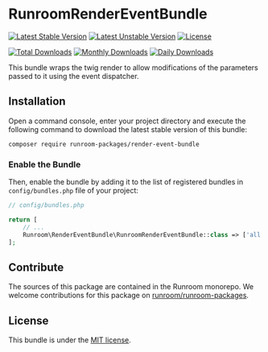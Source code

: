 RunroomRenderEventBundle
========================

[![Latest Stable Version](https://poser.pugx.org/runroom-packages/render-event-bundle/v/stable)](https://packagist.org/packages/runroom-packages/render-event-bundle)
[![Latest Unstable Version](https://poser.pugx.org/runroom-packages/render-event-bundle/v/unstable)](https://packagist.org/packages/runroom-packages/render-event-bundle)
[![License](https://poser.pugx.org/runroom-packages/render-event-bundle/license)](https://packagist.org/packages/runroom-packages/render-event-bundle)

[![Total Downloads](https://poser.pugx.org/runroom-packages/render-event-bundle/downloads)](https://packagist.org/packages/runroom-packages/render-event-bundle)
[![Monthly Downloads](https://poser.pugx.org/runroom-packages/render-event-bundle/d/monthly)](https://packagist.org/packages/runroom-packages/render-event-bundle)
[![Daily Downloads](https://poser.pugx.org/runroom-packages/render-event-bundle/d/daily)](https://packagist.org/packages/runroom-packages/render-event-bundle)

This bundle wraps the twig render to allow modifications of the parameters passed to it using the event dispatcher.

## Installation

Open a command console, enter your project directory and execute the following command to download the latest stable version of this bundle:

```
composer require runroom-packages/render-event-bundle
```

### Enable the Bundle

Then, enable the bundle by adding it to the list of registered bundles in `config/bundles.php` file of your project:

```php
// config/bundles.php

return [
    // ...
    Runroom\RenderEventBundle\RunroomRenderEventBundle::class => ['all' => true],
];
```

## Contribute

The sources of this package are contained in the Runroom monorepo. We welcome contributions for this package on [runroom/runroom-packages](https://github.com/Runroom/runroom-packages).

## License

This bundle is under the [MIT license](LICENSE).
